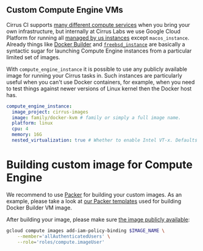 ## Custom Compute Engine VMs

Cirrus CI supports [many different compute services](supported-computing-services.md) when you bring your own infrastructure, 
but internally at Cirrus Labs we use Google Cloud Platform for running all [managed by us instances](writing-tasks.md#execution-environment)
except `macos_instance`. Already things like [Docker Builder](docker-builder-vm.md) and [`freebsd_instance`](FreeBSD.md)
are basically a syntactic sugar for launching Compute Engine instances from a particular limited set of images.

With `compute_engine_instance` it is possible to use any publicly available image for running your Cirrus tasks in.
Such instances are particularly useful when you can't use Docker containers, for example, when you need to test things
against newer versions of Linux kernel then the Docker host has.

```yaml
compute_engine_instance:
  image_project: cirrus-images
  image: family/docker-kvm # family or simply a full image name.
  platform: linux
  cpu: 4
  memory: 16G
  nested_virtualization: true # Whether to enable Intel VT-x. Defaults to false. 
```

# Building custom image for Compute Engine

We recommend to use [Packer](https://www.packer.io/) for building your custom images. As an example, please take a look at [our Packer templates](https://github.com/cirruslabs/osx-images)
used for building Docker Builder VM image.

After building your image, please make sure [the image publicly available](https://cloud.google.com/compute/docs/images/managing-access-custom-images#share-images-publicly):

```bash
gcloud compute images add-iam-policy-binding $IMAGE_NAME \
    --member='allAuthenticatedUsers' \
    --role='roles/compute.imageUser'
```
